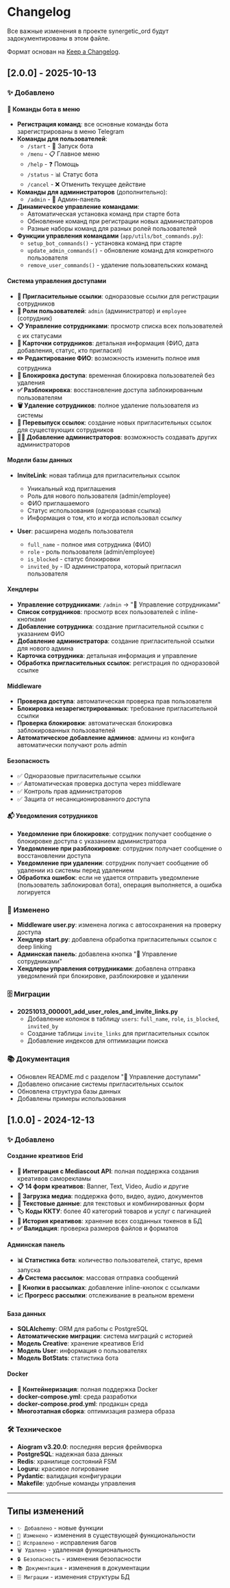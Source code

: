 # Changelog

Все важные изменения в проекте synergetic_ord будут задокументированы в этом файле.

Формат основан на [Keep a Changelog](https://keepachangelog.com/ru/1.0.0/).

## [2.0.0] - 2025-10-13

### ✨ Добавлено

#### 🎯 Команды бота в меню
- **Регистрация команд**: все основные команды бота зарегистрированы в меню Telegram
- **Команды для пользователей**:
  - `/start` - 🚀 Запуск бота
  - `/menu` - 📋 Главное меню
  - `/help` - ❓ Помощь
  - `/status` - 📊 Статус бота
  - `/cancel` - ❌ Отменить текущее действие
- **Команды для администраторов** (дополнительно):
  - `/admin` - 👑 Админ-панель
- **Динамическое управление командами**:
  - Автоматическая установка команд при старте бота
  - Обновление команд при регистрации новых администраторов
  - Разные наборы команд для разных ролей пользователей
- **Функции управления командами** (`app/utils/bot_commands.py`):
  - `setup_bot_commands()` - установка команд при старте
  - `update_admin_commands()` - обновление команд для конкретного пользователя
  - `remove_user_commands()` - удаление пользовательских команд

#### Система управления доступами
- **🔗 Пригласительные ссылки**: одноразовые ссылки для регистрации сотрудников
- **👥 Роли пользователей**: `admin` (администратор) и `employee` (сотрудник)
- **📋 Управление сотрудниками**: просмотр списка всех пользователей с их статусами
- **👤 Карточки сотрудников**: детальная информация (ФИО, дата добавления, статус, кто пригласил)
- **✏️ Редактирование ФИО**: возможность изменить полное имя сотрудника
- **🚫 Блокировка доступа**: временная блокировка пользователей без удаления
- **✅ Разблокировка**: восстановление доступа заблокированным пользователям
- **🗑 Удаление сотрудников**: полное удаление пользователя из системы
- **🔄 Перевыпуск ссылок**: создание новых пригласительных ссылок для существующих сотрудников
- **👨‍💼 Добавление администраторов**: возможность создавать других администраторов

#### Модели базы данных
- **InviteLink**: новая таблица для пригласительных ссылок
  - Уникальный код приглашения
  - Роль для нового пользователя (admin/employee)
  - ФИО приглашаемого
  - Статус использования (одноразовая ссылка)
  - Информация о том, кто и когда использовал ссылку
  
- **User**: расширена модель пользователя
  - `full_name` - полное имя сотрудника (ФИО)
  - `role` - роль пользователя (admin/employee)
  - `is_blocked` - статус блокировки
  - `invited_by` - ID администратора, который пригласил пользователя

#### Хендлеры
- **Управление сотрудниками**: `/admin` → "👥 Управление сотрудниками"
- **Список сотрудников**: просмотр всех пользователей с inline-кнопками
- **Добавление сотрудника**: создание пригласительной ссылки с указанием ФИО
- **Добавление администратора**: создание пригласительной ссылки для нового админа
- **Карточка сотрудника**: детальная информация и управление
- **Обработка пригласительных ссылок**: регистрация по одноразовой ссылке

#### Middleware
- **Проверка доступа**: автоматическая проверка прав пользователя
- **Блокировка незарегистрированных**: требование пригласительной ссылки
- **Проверка блокировки**: автоматическая блокировка заблокированных пользователей
- **Автоматическое добавление админов**: админы из конфига автоматически получают роль admin

#### Безопасность
- ✅ Одноразовые пригласительные ссылки
- ✅ Автоматическая проверка доступа через middleware
- ✅ Контроль прав администраторов
- ✅ Защита от несанкционированного доступа

#### 📬 Уведомления сотрудников
- **Уведомление при блокировке**: сотрудник получает сообщение о блокировке доступа с указанием администратора
- **Уведомление при разблокировке**: сотрудник получает сообщение о восстановлении доступа
- **Уведомление при удалении**: сотрудник получает сообщение об удалении из системы перед удалением
- **Обработка ошибок**: если не удается отправить уведомление (пользователь заблокировал бота), операция выполняется, а ошибка логируется

### 🔄 Изменено

- **Middleware user.py**: изменена логика с автосохранения на проверку доступа
- **Хендлер start.py**: добавлена обработка пригласительных ссылок с deep linking
- **Админская панель**: добавлена кнопка "👥 Управление сотрудниками"
- **Хендлеры управления сотрудниками**: добавлена отправка уведомлений при блокировке, разблокировке и удалении

### 🗄️ Миграции

- **20251013_000001_add_user_roles_and_invite_links.py**
  - Добавление колонок в таблицу `users`: `full_name`, `role`, `is_blocked`, `invited_by`
  - Создание таблицы `invite_links` для пригласительных ссылок
  - Добавление индексов для оптимизации поиска

### 📚 Документация

- Обновлен README.md с разделом "👥 Управление доступами"
- Добавлено описание системы пригласительных ссылок
- Обновлена структура базы данных
- Добавлены примеры использования

## [1.0.0] - 2024-12-13

### ✨ Добавлено

#### Создание креативов Erid
- **🎨 Интеграция с Mediascout API**: полная поддержка создания креативов саморекламы
- **📋 14 форм креативов**: Banner, Text, Video, Audio и другие
- **📎 Загрузка медиа**: поддержка фото, видео, аудио, документов
- **📝 Текстовые данные**: для текстовых и комбинированных форм
- **🏷️ Коды ККТУ**: более 40 категорий товаров и услуг с пагинацией
- **💾 История креативов**: хранение всех созданных токенов в БД
- **✅ Валидация**: проверка размеров файлов и форматов

#### Админская панель
- **📊 Статистика бота**: количество пользователей, статус, время запуска
- **📤 Система рассылок**: массовая отправка сообщений
- **🔗 Кнопки в рассылках**: добавление inline-кнопок с ссылками
- **📈 Прогресс рассылки**: отслеживание в реальном времени

#### База данных
- **SQLAlchemy**: ORM для работы с PostgreSQL
- **Автоматические миграции**: система миграций с историей
- **Модель Creative**: хранение креативов Erid
- **Модель User**: информация о пользователях
- **Модель BotStats**: статистика бота

#### Docker
- **🐳 Контейнеризация**: полная поддержка Docker
- **docker-compose.yml**: среда разработки
- **docker-compose.prod.yml**: продакшн среда
- **Многоэтапная сборка**: оптимизация размера образа

### 🛠️ Техническое

- **Aiogram v3.20.0**: последняя версия фреймворка
- **PostgreSQL**: надежная база данных
- **Redis**: хранилище состояний FSM
- **Loguru**: красивое логирование
- **Pydantic**: валидация конфигурации
- **Makefile**: удобные команды управления

---

## Типы изменений

- `✨ Добавлено` - новые функции
- `🔄 Изменено` - изменения в существующей функциональности
- `🐛 Исправлено` - исправления багов
- `🗑️ Удалено` - удаленная функциональность
- `🔒 Безопасность` - изменения безопасности
- `📚 Документация` - изменения в документации
- `🗄️ Миграции` - изменения структуры БД

